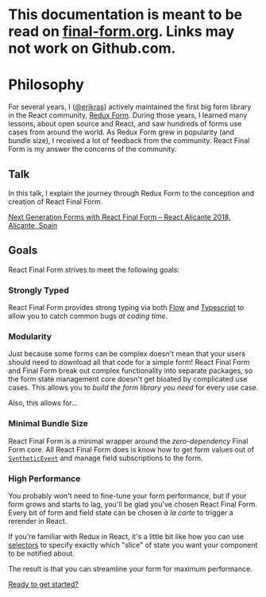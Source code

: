 # This documentation is meant to be read on [final-form.org](https://final-form.org/docs/react-final-form/philosophy). Links may not work on Github.com.

# Philosophy

For several years, I ([@erikras](https://twitter.com/erikras)) actively maintained the first big form library in the React community, [Redux Form](https://redux-form.com). During those years, I learned many lessons, about open source and React, and saw hundreds of forms use cases from around the world. As Redux Form grew in popularity (and bundle size), I received a lot of feedback from the community. React Final Form is my answer the concerns of the community.

## Talk

In this talk, I explain the journey through Redux Form to the conception and creation of React Final Form.

[Next Generation Forms with React Final Form – React Alicante 2018, Alicante, Spain](https://youtu.be/WoSzy-4mviQ)

## Goals

React Final Form strives to meet the following goals:

### Strongly Typed

React Final Form provides strong typing via both [Flow](https://flow.org) and [Typescript](https://www.typescriptlang.org) to allow you to catch common bugs _at coding time_.

### Modularity

Just because some forms can be complex doesn't mean that your users should need to download all that code for a simple form! React Final Form and Final Form break out complex functionality into separate packages, so the form state management core doesn't get bloated by complicated use cases. This allows you to _build the form library you need_ for every use case.

Also, this allows for...

### Minimal Bundle Size

React Final Form is a minimal wrapper around the _zero-dependency_ Final Form core. All React Final Form does is know how to get form values out of [`SyntheticEvent`](https://reactjs.org/docs/events.html) and manage field subscriptions to the form.

### High Performance

You probably won't need to fine-tune your form performance, but if your form grows and starts to lag, you'll be glad you've chosen React Final Form. Every bit of form and field state can be chosen _à la carte_ to trigger a rerender in React.

If you're familiar with Redux in React, it's a little bit like how you can use [selectors](https://redux.js.org/recipes/computing-derived-data) to specify exactly which "slice" of state you want your component to be notified about.

The result is that you can streamline your form for maximum performance.

[Ready to get started?](getting-started)
